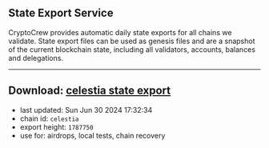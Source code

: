 ## State Export Service
CryptoCrew provides automatic daily state exports for all chains we validate. State export files can be used as genesis files and are a snapshot of the current blockchain state, including all validators, accounts, balances and delegations.

---
**Download: [celestia state export](https://dl-eu2.ccvalidators.com/SERVICE/celestia/celestia_export_1787750.json)**
---

- last updated: Sun Jun 30 2024 17:32:34
- chain id: `celestia`
- export height: `1787750`
- use for: airdrops, local tests, chain recovery
